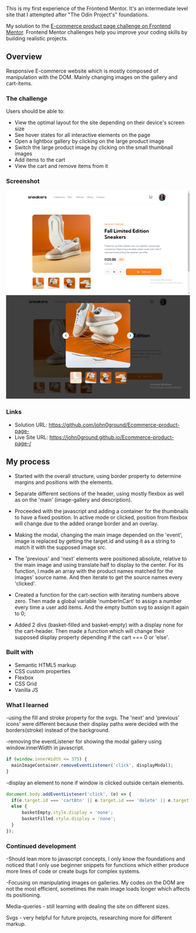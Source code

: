 This is my first experience of the Frontend Mentor. It's an intermediate level site that I attempted after
"The Odin Project's" foundations.

My solution to the [E-commerce product page challenge on Frontend Mentor](https://www.frontendmentor.io/challenges/ecommerce-product-page-UPsZ9MJp6). Frontend Mentor challenges help you improve your coding skills by building realistic projects.

## Overview
Responsive E-commerce website which is mostly composed of manipulation with the DOM.
Mainly changing images on the gallery and cart-items.  

### The challenge

Users should be able to:

- View the optimal layout for the site depending on their device's screen size
- See hover states for all interactive elements on the page
- Open a lightbox gallery by clicking on the large product image
- Switch the large product image by clicking on the small thumbnail images
- Add items to the cart
- View the cart and remove items from it

### Screenshot

![screenshot-a](images/screenshot-e1.png)
![screenshot-b](images/screenshot-e2.png)

### Links

- Solution URL: https://github.com/john0ground/Ecommerce-product-page-
- Live Site URL: https://john0ground.github.io/Ecommerce-product-page-/

## My process
  - Started with the overall structure, using border property to determine margins and positions with the elements.

  - Separate different sections of the header, using mostly flexbox as well as on the 'main' (image-gallery and description).

  - Proceeded with the javascript and adding a container for the thumbnails to have a fixed position. In active mode or clicked, position from flexbox will change due to the added orange border and an overlay. 

  - Making the modal, changing the main image depended on the 'event', image is replaced by getting the target.id and using it as a string to match it with the supposed image src.

  - The 'previous' and 'next' elements were positioned absolute, relative to the main image and using translate half to display to the center. For its function, I made an array with the product names matched for the images' source name. And then iterate to get the source names every 'clicked'.

  - Created a function for the cart-section with iterating numbers above zero. Then made a global variable 'numberInCart' to assign a number every time a user add items. And the empty button svg to assign it again to 0;

  - Added 2 divs (basket-filled and basket-empty) with a display none for the cart-header. Then made a function which will change their supposed display property depending if the cart === 0 or 'else'.

### Built with

- Semantic HTML5 markup
- CSS custom properties
- Flexbox
- CSS Grid
- Vanilla JS

### What I learned
  -using the fill and stroke property for the svgs. The 'next' and 'previous' icons' were different because their display paths were decided with the borders(stroke) instead of the background.

  -removing the eventListener for showing the modal gallery using window.innerWidth in javascript.
  ```js
if (window.innerWidth <= 375) {
    mainImageContainer.removeEventListener('click', displayModal);
}
```

  -display an element to none if window is clicked outside certain elements.
  ````js
  document.body.addEventListener('click', (e) => {
    if(e.target.id === 'cartBtn' || e.target.id === 'delete' || e.target.id === 'avatar' || e.target.id === 'checkout') return;
    else {
        basketEmpty.style.display = 'none';
        basketFilled.style.display = 'none';
    }
});
  ````

### Continued development
-Should lean more to javascript concepts, I only know the foundations and noticed that I only use beginner snippets for functions which either produce more lines of code or create bugs for complex systems.

-Focusing on manipulating images on galleries. My codes on the DOM are not the most efficient, sometimes the main image loads longer which affects its positioning.

Media-queries - still learning with dealing the site on different sizes.

Svgs - very helpful for future projects, researching more for different markup.
